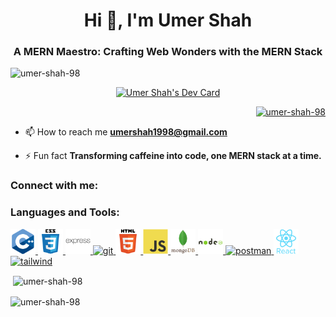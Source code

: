<h1 align="center">Hi 👋, I'm Umer Shah</h1>
<h3 align="center">A MERN Maestro: Crafting Web Wonders with the MERN Stack</h3>

<p align="left"> <img src="https://komarev.com/ghpvc/?username=umer-shah-98&label=Profile%20views&color=0e75b6&style=flat" alt="umer-shah-98" /> </p>

<p align="center">
  <a href="https://app.daily.dev/umershahcodes">
    <img src="https://api.daily.dev/devcards/8a635e1b5503470d9370502e34b998da.png?r=pzy" width="400" alt="Umer Shah's Dev Card"/>
  </a>
</p>

<p align="right"> <a href="https://github.com/ryo-ma/github-profile-trophy"><img src="https://github-profile-trophy.vercel.app/?username=umer-shah-98" alt="umer-shah-98" /></a> </p>

- 📫 How to reach me **umershah1998@gmail.com**

- ⚡ Fun fact **Transforming caffeine into code, one MERN stack at a time.**

<h3 align="left">Connect with me:</h3>
<p align="left">
</p>

<h3 align="left">Languages and Tools:</h3>
<p align="left"> <a href="https://www.w3schools.com/cpp/" target="_blank" rel="noreferrer"> <img src="https://raw.githubusercontent.com/devicons/devicon/master/icons/cplusplus/cplusplus-original.svg" alt="cplusplus" width="40" height="40"/> </a> <a href="https://www.w3schools.com/css/" target="_blank" rel="noreferrer"> <img src="https://raw.githubusercontent.com/devicons/devicon/master/icons/css3/css3-original-wordmark.svg" alt="css3" width="40" height="40"/> </a> <a href="https://expressjs.com" target="_blank" rel="noreferrer"> <img src="https://raw.githubusercontent.com/devicons/devicon/master/icons/express/express-original-wordmark.svg" alt="express" width="40" height="40"/> </a> <a href="https://git-scm.com/" target="_blank" rel="noreferrer"> <img src="https://www.vectorlogo.zone/logos/git-scm/git-scm-icon.svg" alt="git" width="40" height="40"/> </a> <a href="https://www.w3.org/html/" target="_blank" rel="noreferrer"> <img src="https://raw.githubusercontent.com/devicons/devicon/master/icons/html5/html5-original-wordmark.svg" alt="html5" width="40" height="40"/> </a> <a href="https://developer.mozilla.org/en-US/docs/Web/JavaScript" target="_blank" rel="noreferrer"> <img src="https://raw.githubusercontent.com/devicons/devicon/master/icons/javascript/javascript-original.svg" alt="javascript" width="40" height="40"/> </a> <a href="https://www.mongodb.com/" target="_blank" rel="noreferrer"> <img src="https://raw.githubusercontent.com/devicons/devicon/master/icons/mongodb/mongodb-original-wordmark.svg" alt="mongodb" width="40" height="40"/> </a> <a href="https://nodejs.org" target="_blank" rel="noreferrer"> <img src="https://raw.githubusercontent.com/devicons/devicon/master/icons/nodejs/nodejs-original-wordmark.svg" alt="nodejs" width="40" height="40"/> </a> <a href="https://postman.com" target="_blank" rel="noreferrer"> <img src="https://www.vectorlogo.zone/logos/getpostman/getpostman-icon.svg" alt="postman" width="40" height="40"/> </a> <a href="https://reactjs.org/" target="_blank" rel="noreferrer"> <img src="https://raw.githubusercontent.com/devicons/devicon/master/icons/react/react-original-wordmark.svg" alt="react" width="40" height="40"/> </a> <a href="https://tailwindcss.com/" target="_blank" rel="noreferrer"> <img src="https://www.vectorlogo.zone/logos/tailwindcss/tailwindcss-icon.svg" alt="tailwind" width="40" height="40"/> </a> </p>

<p>&nbsp;<img align="center" src="https://github-readme-stats.vercel.app/api?username=umer-shah-98&show_icons=true&locale=en" alt="umer-shah-98" /></p>

<p><img align="center" src="https://github-readme-streak-stats.herokuapp.com/?user=umer-shah-98&" alt="umer-shah-98" /></p>
